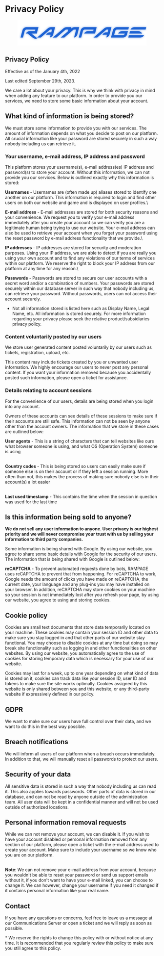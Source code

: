 # Privacy Policy

<figure><img src="../.gitbook/assets/Brand_Blue.png" alt=""><figcaption></figcaption></figure>

## Privacy Policy

Effective as of the January 4th, 2022

Last edited September 29th, 2023.

We care a lot about your privacy. This is why we think with privacy in mind when adding any feature to our platform. In order to provide you our services, we need to store some basic information about your account.

## What kind of information is being stored?

We must store some information to provide you with our services. The amount of information depends on what you decide to post on our platform. All crucial information like your password are stored securely in such a way nobody including us can retrieve it.

### Your username, e-mail address, IP address and password

This platform stores your username(s), e-mail address(es) IP address and password(s) to store your account. Without this information, we can not provide you our services. Below is outlined exactly why this information is stored:

**Usernames** - Usernames are (often made up) aliases stored to identify one another on our platform. This information is required to login and find other users on both our website and game and is displayed on user profiles.\


**E-mail address** - E-mail addresses are stored for both security reasons and your convenience. We request you to verify your e-mail address immediately after you create your account so we can verify you are a legitimate human being trying to use our website. Your e-mail address can also be used to retrieve your account when you forget your password using the reset password by e-mail address functionality that we provide.\


**IP addresses** - IP addresses are stored for security and moderation purposes. Using your IP address, we are able to detect if you are really you using your own account and to find any violations of our terms of services within our platform. We reserve the right to block your IP address from our platform at any time for any reason.\


**Passwords** - Passwords are stored to secure our user accounts with a secret word and/or a combination of numbers. Your passwords are stored securely within our database server in such way that nobody including us, can retrieve your password. Without passwords, users can not access their account securely.

* Not all information stored is listed here such as Display Name, Legal Name, etc. All information is stored securely. For more information regarding your privacy please seek the relative product/subsidiaries privacy policy.

### Content voluntarily posted by our users

We store user generated content posted voluntarily by our users such as tickets, registration, upload, etc.

This content may include tickets created by you or unwanted user information. We highly encourage our users to never post any personal content. If you want your information removed because you accidentally posted such information, please open a ticket for assistance.

### Details relating to account sessions

For the convenience of our users, details are being stored when you login into any account.&#x20;

Owners of these accounts can see details of these sessions to make sure if their accounts are still safe. This information can not be seen by anyone other than the account owners. The information that we store in these cases are outlined below:

**User agents** - This is a string of characters that can tell websites like ours what browser someone is using, and what OS (Operation System) someone is using

\
**Country codes** - This is being stored so users can easily make sure if someone else is on their account or if they left a session running. More often than not, this makes the process of making sure nobody else is in their account(s) a lot easier

\
**Last used timestamp** - This contains the time when the session in question was used for the last time

## Is this information being sold to anyone?

**We do not sell any user information to anyone. User privacy is our highest priority and we will never compromise your trust with us by selling your information to third party companies.**

Some information is being shared with Google. By using our website, you agree to share some basic details with Google for the security of our users. The information that is being shared with Google is outlined below:

**reCAPTCHA** - To prevent automated requests done by bots, RAMPAGE uses reCAPTCHA to prevent that from happening. For reCAPTCHA to work, Google needs the amount of clicks you have made on reCAPTCHA, the current date, your language and any plug-ins you may have installed on your browser. In addition, reCAPTCHA may store cookies on your machine so your session is not immediately lost after you refresh your page, by using our website, you agree to using and storing cookies.

## Cookie policy

Cookies are small text documents that store data temporarily located on your machine. These cookies may contain your session ID and other data to make sure you stay logged in and that other parts of our website stay functional. You may choose to disable cookies at any time but doing so may break site functionality such as logging in and other functionalities on other websites. By using our website, you automatically agree to the use of cookies for storing temporary data which is necessary for your use of our website.

Cookies may last for a week, up to one year depending on what kind of data is stored on it, cookies can track data like your session ID, user ID and tokens to make sure the site works optimally. Cookies assigned by this website is only shared between you and this website, or any third-party website if expressively defined in our policy.

## GDPR

We want to make sure our users have full control over their data, and we want to do this in the best way possible.

## Breach notifications

We will inform all users of our platform when a breach occurs immediately. In addition to that, we will manually reset all passwords to protect our users.

## Security of your data

All sensitive data is stored in such a way that nobody including us can read it. This also applies towards passwords. Other parts of data is stored in our database, and can not be read by anyone outside of the administration team. All user data will be kept in a confidential manner and will not be used outside of authorized locations.

## Personal information removal requests

While we can not remove your account, we can disable it. If you wish to have your account disabled or personal information removed from any section of our platform, please open a ticket with the e-mail address used to create your account. Make sure to include your username so we know who you are on our platform.

\
**Note**: We can not remove your e-mail address from your account, because you wouldn't be able to reset your password or send us support emails without it, if you don't want to have your e-mail linked, you can choose to change it. We can however, change your username if you need it changed if it contains personal information like your real name.

## Contact

If you have any questions or concerns, feel free to leave us a message at our Communications Server or open a ticket and we will reply as soon as possible.

\* We reserve the rights to change this policy with or without notice at any time. It is recommended that you regularly review this policy to make sure you still agree to this policy.
